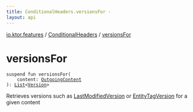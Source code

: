 ```yaml
---
title: ConditionalHeaders.versionsFor - 
layout: api
---
```


<div class='api-docs-breadcrumbs'><a href="../index.html">io.ktor.features</a> / <a href="index.html">ConditionalHeaders</a> / <a href="./versions-for.html">versionsFor</a></div>

# versionsFor

<div class="signature"><code><span class="keyword">suspend</span> <span class="keyword">fun </span><span class="identifier">versionsFor</span><span class="symbol">(</span><br/>&nbsp;&nbsp;&nbsp;&nbsp;<span class="parameterName" id="io.ktor.features.ConditionalHeaders$versionsFor(io.ktor.http.content.OutgoingContent)/content">content</span><span class="symbol">:</span>&nbsp;<a href="../../io.ktor.http.content/-outgoing-content/index.html"><span class="identifier">OutgoingContent</span></a><br/><span class="symbol">)</span><span class="symbol">: </span><a href="https://kotlinlang.org/api/latest/jvm/stdlib/kotlin.collections/-list/index.html"><span class="identifier">List</span></a><span class="symbol">&lt;</span><a href="../../io.ktor.http.content/-version/index.html"><span class="identifier">Version</span></a><span class="symbol">&gt;</span></code></div>

Retrieves versions such as <a href="../../io.ktor.http.content/-last-modified-version/index.html">LastModifiedVersion</a> or <a href="../../io.ktor.http.content/-entity-tag-version/index.html">EntityTagVersion</a> for a given content

